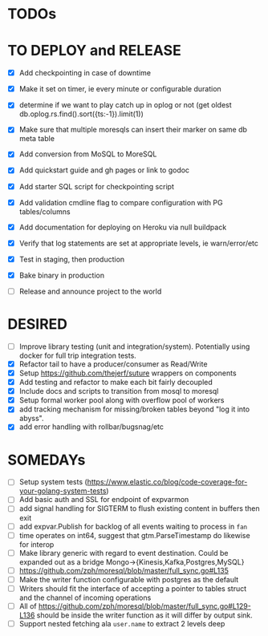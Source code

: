 TODOs
==

TO DEPLOY and RELEASE
===
* [x] Add checkpointing in case of downtime
 * [x] Make it set on timer, ie every minute or configurable duration
 * [x] determine if we want to play catch up in oplog or not  (get oldest db.oplog.rs.find().sort({ts:-1}).limit(1))
 * [x] Make sure that multiple moresqls can insert their marker on same db meta table
* [x] Add conversion from MoSQL to MoreSQL
* [x] Add quickstart guide and gh pages or link to godoc
* [x] Add starter SQL script for checkpointing script
* [x] Add validation cmdline flag to compare configuration with PG tables/columns
* [x] Add documentation for deploying on Heroku via null buildpack
* [x] Verify that log statements are set at appropriate levels, ie warn/error/etc
* [x] Test in staging, then production
* [x] Bake binary in production
* [ ] Release and announce project to the world


DESIRED
==
* [ ] Improve library testing (unit and integration/system). Potentially using docker for full trip integration tests.
* [x] Refactor tail to have a producer/consumer as Read/Write
* [x] Setup https://github.com/thejerf/suture wrappers on components
* [x] Add testing and refactor to make each bit fairly decoupled
 * [x] Include docs and scripts to transition from mosql to moresql
* [x] Setup formal worker pool along with overflow pool of workers
* [x] add tracking mechanism for missing/broken tables beyond "log it into abyss".
* [x] add error handling with rollbar/bugsnag/etc

SOMEDAYs
==
* [ ] Setup system tests (https://www.elastic.co/blog/code-coverage-for-your-golang-system-tests)
* [ ] Add basic auth and SSL for endpoint of expvarmon
* [ ] add signal handling for SIGTERM to flush existing content in buffers then exit
* [ ] add expvar.Publish for backlog of all events waiting to process in `fan`
* [ ] time operates on int64, suggest that gtm.ParseTimestamp do likewise for interop
* [ ] Make library generic with regard to event destination. Could be expanded out as a bridge Mongo->{Kinesis,Kafka,Postgres,MySQL}
 * [ ] https://github.com/zph/moresql/blob/master/full_sync.go#L135
 * [ ] Make the writer function configurable with postgres as the default
 * [ ] Writers should fit the interface of accepting a pointer to tables struct and the channel of incoming operations
 * [ ] All of https://github.com/zph/moresql/blob/master/full_sync.go#L129-L136 should be inside the writer function as it will differ by output sink.
* [ ] Support nested fetching ala `user.name` to extract 2 levels deep
